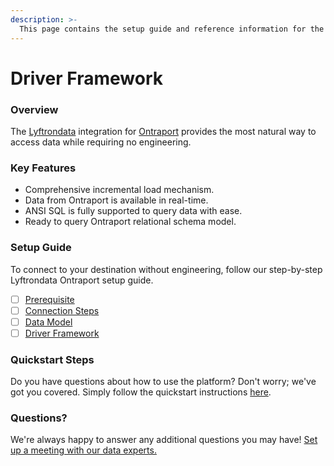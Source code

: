 ```yaml
---
description: >-
  This page contains the setup guide and reference information for the Ontraport source connector.
---
```


# Driver Framework

### Overview

The [Lyftrondata](https://www.lyftrondata.com/) integration for [Ontraport](https://www.lyftrondata.com/integration/sales-analytics/ontraport/) provides the most natural way to access data while requiring no engineering.

### Key Features

* Comprehensive incremental load mechanism.
* Data from Ontraport is available in real-time.&#x20;
* ANSI SQL is fully supported to query data with ease.
* Ready to query Ontraport relational schema model.

### Setup Guide

To connect to your destination without engineering, follow our step-by-step Lyftrondata Ontraport setup guide.

* [ ] [Prerequisite](../prerequisite.md)
* [ ] [Connection Steps](../connection-steps.md)
* [ ] [Data Model](../data-model/erd.md)
* [ ] [Driver Framework](../driver-framework/)

### Quickstart Steps

Do you have questions about how to use the platform? Don't worry; we've got you covered. Simply follow the quickstart instructions [here](../driver-framework/README.md).

### Questions? <a href="#questions" id="questions"></a>

We're always happy to answer any additional questions you may have! [Set up a meeting with our data experts.](https://www.lyftrondata.com/book-a-meeting/)



